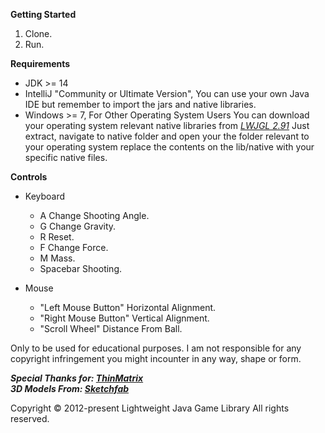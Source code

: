 **Getting Started**
1. Clone.
2. Run.

**Requirements**
- JDK >= 14
- IntelliJ "Community or Ultimate Version", You can use your own Java IDE but remember to import the jars and native libraries.
- Windows >= 7, For Other Operating System Users You can download your operating system relevant native libraries from [*LWJGL 2.91*](https://sourceforge.net/projects/java-game-lib/files/Official%20Releases/LWJGL%202.9.1/lwjgl-2.9.1.zip/download) Just extract, navigate to native folder and open your the folder relevant to your operating system replace the contents on the lib/native with your specific native files.

**Controls**
- Keyboard
  - A Change Shooting Angle.
  - G Change Gravity.
  - R Reset.
  - F Change Force.
  - M Mass.
  - Spacebar Shooting.
  
- Mouse
  - "Left Mouse Button" Horizontal Alignment.
  - "Right Mouse Button" Vertical Alignment.
  - "Scroll Wheel" Distance From Ball.

Only to be used for educational purposes.
I am not responsible for any copyright infringement you might incounter in any way, shape or form.

***Special Thanks for: [ThinMatrix](https://www.youtube.com/user/ThinMatrix)*** <br>
***3D Models From: [Sketchfab](https://sketchfab.com/)***

Copyright © 2012-present Lightweight Java Game Library
All rights reserved.
